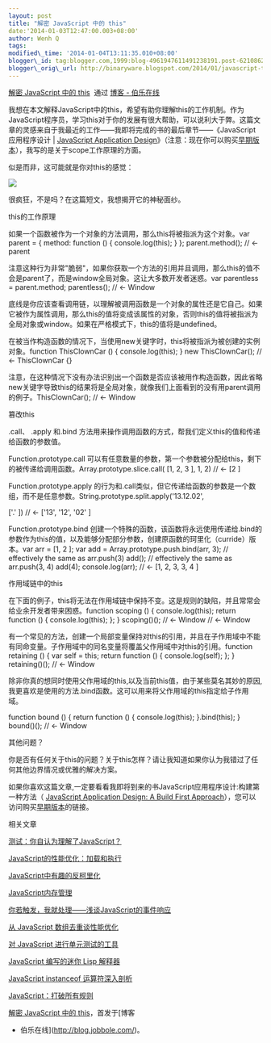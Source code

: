 ```yaml
--- 
layout: post 
title: "解密 JavaScript 中的 this" 
date:'2014-01-03T12:47:00.003+08:00' 
author: Wenh Q
tags:
modified\_time: '2014-01-04T13:11:35.010+08:00' 
blogger\_id: tag:blogger.com,1999:blog-4961947611491238191.post-6210862791440909805
blogger\_orig\_url: http://binaryware.blogspot.com/2014/01/javascript-this.html
--- 
```

[解密
JavaScript 中的 this](http://blog.jobbole.com/54267/)  通过 [博客 -
伯乐在线](http://blog.jobbole.com/)





我想在本文解释JavaScript中的this，希望有助你理解this的工作机制。作为JavaScript程序员，学习this对于你的发展有很大帮助，可以说利大于弊。这篇文章的灵感来自于我最近的工作——我即将完成的书的最后章节——《JavaScript
应用程序设计 | [JavaScript Application
Design](http://bevacqua.io/buildfirst)》（注意：现在你可以购买[早期版本](http://bevacqua.io/bf/book)），我写的是关于scope工作原理的方面。



似是而非，这可能就是你对this的感觉：



![](https://images-blogger-opensocial.googleusercontent.com/gadgets/proxy?url=http%3A%2F%2Fimages.cnitblog.com%2Fblog%2F460220%2F201312%2F27170841-6f4bb80eada740c4928ecfabb5d23c7e.gif&container=blogger&gadget=a&rewriteMime=image%2F*)



很疯狂，不是吗？在这篇短文，我想揭开它的神秘面纱。







this的工作原理



如果一个函数被作为一个对象的方法调用，那么this将被指派为这个对象。var
parent = { method: function () { console.log(this); } };
parent.method(); // &lt;- parent





注意这种行为非常"脆弱"，如果你获取一个方法的引用并且调用，那么this的值不会是parent了，而是window全局对象。这让大多数开发者迷惑。var
parentless = parent.method; parentless(); // &lt;- Window





底线是你应该查看调用链，以理解被调用函数是一个对象的属性还是它自己。如果它被作为属性调用，那么this的值将变成该属性的对象，否则this的值将被指派为全局对象或window。如果在严格模式下，this的值将是undefined。



在被当作构造函数的情况下，当使用new关键字时，this将被指派为被创建的实例对象。function
ThisClownCar () { console.log(this); } new ThisClownCar(); // &lt;-
ThisClownCar {}





注意，在这种情况下没有办法识别出一个函数是否应该被用作构造函数，因此省略new关键字导致this的结果将是全局对象，就像我们上面看到的没有用parent调用的例子。ThisClownCar();
// &lt;- Window



篡改this



.call、 .apply 和.bind
方法用来操作调用函数的方式，帮我们定义this的值和传递给函数的参数值。



Function.prototype.call
可以有任意数量的参数，第一个参数被分配给this，剩下的被传递给调用函数。Array.prototype.slice.call(
[1,
2, 3
], 1, 2) // &lt;- 
[2
]





Function.prototype.apply
的行为和.call类似，但它传递给函数的参数是一个数组，而不是任意参数。String.prototype.split.apply('13.12.02',

['.'
]) // &lt;- 
['13', '12', '02'
]





Function.prototype.bind
创建一个特殊的函数，该函数将永远使用传递给.bind的参数作为this的值，以及能够分配部分参数，创建原函数的珂里化（curride）版本。var
arr = 
[1, 2
]; var add = Array.prototype.push.bind(arr, 3); //
effectively the same as arr.push(3) add(); // effectively the same as
arr.push(3, 4) add(4); console.log(arr); // &lt;- 
[1, 2, 3, 3, 4
]



作用域链中的this



在下面的例子，this将无法在作用域链中保持不变。这是规则的缺陷，并且常常会给业余开发者带来困惑。function
scoping () { console.log(this); return function () { console.log(this);
}; } scoping()(); // &lt;- Window // &lt;- Window





有一个常见的方法，创建一个局部变量保持对this的引用，并且在子作用域中不能有同命变量。子作用域中的同名变量将覆盖父作用域中对this的引用。function
retaining () { var self = this; return function () { console.log(self);
}; } retaining()(); // &lt;- Window





除非你真的想同时使用父作用域的this,以及当前this值，由于某些莫名其妙的原因,我更喜欢是使用的方法.bind函数。这可以用来将父作用域的this指定给子作用域。

function bound () { return function () { console.log(this);
}.bind(this); } bound()(); // &lt;- Window



其他问题？



你是否有任何关于this的问题？关于this怎样？请让我知道如果你认为我错过了任何其他边界情况或优雅的解决方案。



如果你喜欢这篇文章,一定要看看我即将到来的书JavaScript应用程序设计:构建第一种方法（
[JavaScript Application Design: A Build First
Approach](http://bevacqua.io/buildfirst)），您可以访问购买[早期版本](http://bevacqua.io/bf/book)的链接。



相关文章

[测试：你自认为理解了JavaScript？](http://blog.jobbole.com/30468/)

[JavaScript的性能优化：加载和执行](http://blog.jobbole.com/47304/)

[JavaScript中有趣的反柯里化](http://blog.jobbole.com/32059/)

[JavaScript内存管理](http://blog.jobbole.com/50566/)

[你若触发，我就处理——浅谈JavaScript的事件响应](http://blog.jobbole.com/51889/)

[从 JavaScript 数组去重谈性能优化](http://blog.jobbole.com/33099/)

[对 JavaScript 进行单元测试的工具](http://blog.jobbole.com/29747/)

[JavaScript 编写的迷你 Lisp 解释器](http://blog.jobbole.com/44163/)

[JavaScript instanceof 运算符深入剖析](http://blog.jobbole.com/41611/)

[JavaScript：打破所有规则](http://blog.jobbole.com/29061/)



[解密 JavaScript 中的 this](http://blog.jobbole.com/54267/)，首发于[博客
- 伯乐在线](http://blog.jobbole.com/)。
